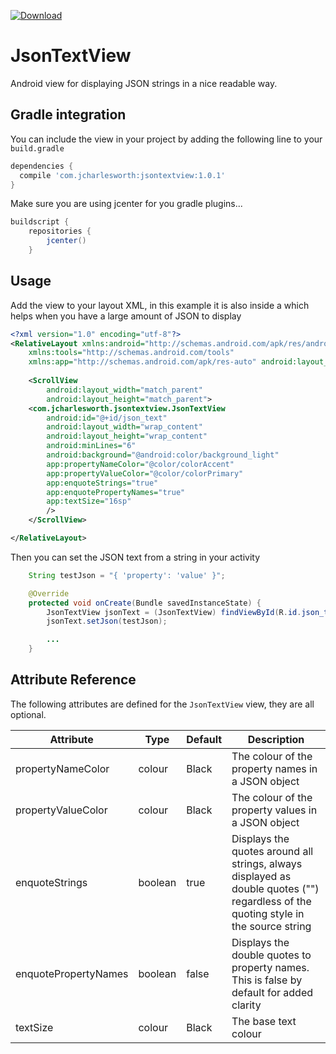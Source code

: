 [ ![Download](https://api.bintray.com/packages/jcharlesworthuk/maven/jsontextview/images/download.svg) ](https://bintray.com/jcharlesworthuk/maven/jsontextview/_latestVersion)

# JsonTextView
Android view for displaying JSON strings in a nice readable way.


## Gradle integration

You can include the view in your project by adding the following line to your `build.gradle`

```gradle
dependencies {
  compile 'com.jcharlesworth:jsontextview:1.0.1'
}
```

Make sure you are using jcenter for you gradle plugins...


```gradle
buildscript {
    repositories {
        jcenter()
    }
```

## Usage

Add the view to your layout XML, in this example it is also inside a <ScrollView> which helps when you have a large amount of JSON to display


```xml
<?xml version="1.0" encoding="utf-8"?>
<RelativeLayout xmlns:android="http://schemas.android.com/apk/res/android"
    xmlns:tools="http://schemas.android.com/tools"
    xmlns:app="http://schemas.android.com/apk/res-auto" android:layout_width="match_parent">
    
    <ScrollView
        android:layout_width="match_parent"
        android:layout_height="match_parent">
    <com.jcharlesworth.jsontextview.JsonTextView
        android:id="@+id/json_text"
        android:layout_width="wrap_content"
        android:layout_height="wrap_content"
        android:minLines="6"
        android:background="@android:color/background_light"
        app:propertyNameColor="@color/colorAccent"
        app:propertyValueColor="@color/colorPrimary"
        app:enquoteStrings="true"
        app:enquotePropertyNames="true"
        app:textSize="16sp"
        />
    </ScrollView>

</RelativeLayout>
```

Then you can set the JSON text from a string in your activity

```java
	String testJson = "{ 'property': 'value' }";

    @Override
    protected void onCreate(Bundle savedInstanceState) {
		JsonTextView jsonText = (JsonTextView) findViewById(R.id.json_text);
		jsonText.setJson(testJson);

		...
	}
```

## Attribute Reference

The following attributes are defined for the `JsonTextView` view, they are all optional.

|   Attribute   |   Type   | Default | Description   |
|---------------|----------| --------|---------------|
| propertyNameColor	| colour	| Black | The colour of the property names in a JSON object |
| propertyValueColor	| colour	| Black | The colour of the property values in a JSON object |
| enquoteStrings	| boolean	| true | Displays the quotes around all strings, always displayed as double quotes ("") regardless of the quoting style in the source string |
| enquotePropertyNames	| boolean	| false | Displays the double quotes to property names.  This is false by default for added clarity |
| textSize	| colour	| Black | The base text colour |
